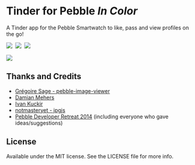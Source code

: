 # Tinder for Pebble *In Color*

A Tinder app for the Pebble Smartwatch to like, pass and view profiles on the go!


![](https://assets.getpebble.com/api/file/dgBSiVxxRCSNfd5czuD1/convert)&nbsp;
![](https://assets.getpebble.com/api/file/IuQvJSxrR56XgOMW8vv9/convert)&nbsp;
![](https://assets.getpebble.com/api/file/WDfbYZWSlWZAEynK0sLx/convert)

[![](https://img.youtube.com/vi/yGUlneD7caE/0.jpg)](https://www.youtube.com/watch?v=yGUlneD7caE)

## Thanks and Credits

- [Grégoire Sage - pebble-image-viewer](https://github.com/gregoiresage/pebble-image-viewer)
- [Damian Mehers](http://blog.evernote.com/tech/2014/04/23/evernote-pebble-update/#bitmaps)
- [Ivan Kuckir](http://blog.ivank.net/floyd-steinberg-dithering-in-javascript.html)
- [notmasteryet - jpgjs](https://github.com/notmasteryet/jpgjs)
- [Pebble Developer Retreat 2014](https://developer.getpebble.com/events/developer-retreat-2014/) (including everyone who gave ideas/suggestions)

## License

Available under the MIT license. See the LICENSE file for more info.
